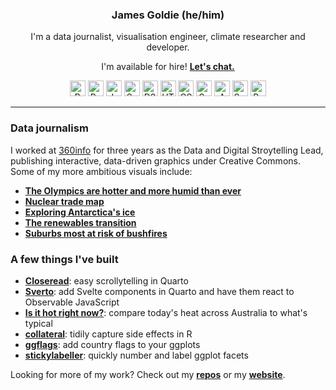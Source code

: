 <div align="center">
  <h3>James Goldie (he/him)</h3>
  <p>I'm a data journalist, visualisation engineer, climate researcher and developer.</p>
  <p>I'm available for hire! <strong><a href="https://jamesgoldie.dev/services">Let's chat.</a></strong></p>
  <div>
    <img src="https://cdn.jsdelivr.net/gh/devicons/devicon@latest/icons/r/r-original.svg" alt="R" width="25" height="25" />
    <img src="https://cdn.jsdelivr.net/gh/devicons/devicon@latest/icons/python/python-original.svg" alt="Python" width="25" height="25" />
    <img src="https://cdn.jsdelivr.net/gh/devicons/devicon@latest/icons/javascript/javascript-original.svg" alt="JavaScript" width="25" height="25" />
    <img src="https://cdn.jsdelivr.net/gh/devicons/devicon@latest/icons/svelte/svelte-original.svg" alt="Svelte" width="25" height="25" />
    <img src="https://cdn.jsdelivr.net/gh/devicons/devicon@latest/icons/d3js/d3js-original.svg" alt="D3.js" width="25" height="25" />
    <img src="https://cdn.jsdelivr.net/gh/devicons/devicon@latest/icons/html5/html5-original.svg" alt="HTML5" width="25" height="25" />
    <img src="https://cdn.jsdelivr.net/gh/devicons/devicon@latest/icons/css3/css3-original.svg" alt="CSS3" width="25" height="25" />
    <img src="https://cdn.jsdelivr.net/gh/devicons/devicon@latest/icons/sass/sass-original.svg" alt="Sass" width="25" height="25" />
    <img src="https://cdn.jsdelivr.net/gh/devicons/devicon@latest/icons/amazonwebservices/amazonwebservices-original-wordmark.svg" alt="Amazon Web Services" width="25" height="25" />
    <img src="https://cdn.jsdelivr.net/gh/devicons/devicon@latest/icons/swift/swift-original.svg" alt="Swift" width="25" height="25" />
    <img src="https://cdn.jsdelivr.net/gh/devicons/devicon@latest/icons/bash/bash-original.svg" alt="Bash" width="25" height="25" />
  </div>
</div>

---

### Data journalism

I worked at [360info](https://github.com/360-info) for three years as the Data and Digital Stroytelling Lead, publishing interactive, data-driven graphics under Creative Commons. Some of my more ambitious visuals include:

- **[The Olympics are hotter and more humid than ever](https://360info.org/the-olympics-are-hotter-and-more-humid-than-ever/)**
- **[Nuclear trade map](https://jamesgoldie.dev/career/portfolio/2024-nucleartrade/)**
- **[Exploring Antarctica's ice](https://jamesgoldie.dev/career/portfolio/2024-antarctica/)**
- **[The renewables transition](https://jamesgoldie.dev/career/portfolio/2023-energy-transition/)**
- **[Suburbs most at risk of bushfires](https://360info.org/maps-suburbs-most-at-risk-of-bushfires/)**

### A few things I've built

- **[Closeread](https://github.com/qmd-lab/closeread)**: easy scrollytelling in Quarto
- **[Sverto](https://github.com/jimjam-slam/sverto)**: add Svelte components in Quarto and have them react to Observable JavaScript
- **[Is it hot right now?](https://isithotrightnow.com)**: compare today's heat across Australia to what's typical
- **[collateral](https://collateral.jamesgoldie.dev)**: tidily capture side effects in R
- **[ggflags](https://github.com/jimjam-slam/ggflags)**: add country flags to your ggplots
- **[stickylabeller](https://github.com/jimjam-slam/stickylabeller)**: quickly number and label ggplot facets

Looking for more of my work? Check out my **[repos](https://github.com/jimjam-slam?tab=repositories)** or my **[website](https://jamesgoldie.dev)**.
